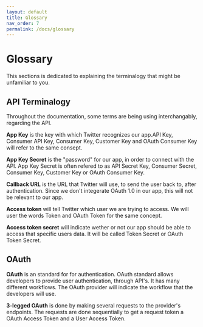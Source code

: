 ```yaml
---
layout: default
title: Glossary
nav_order: 7
permalink: /docs/glossary
---
```

# Glossary

This sections is dedicated to explaining the terminalogy that might be unfamiliar to you.

## API Terminalogy
Throughout the documentation, some terms are being using interchangably, regarding the API.

**App Key** is the key with which Twitter recognizes our app.API Key, Consumer API Key, Consumer Key, Customer Key and OAuth Consumer Key will refer to the same consept.

**App Key Secret** is the "password" for our app, in order to connect with the API. App Key Secret is often refered to as API Secret Key, Consumer Secret, Consumer Key, Customer Key or OAuth Consumer Key.

**Callback URL** is the URL that Twitter will use, to send the user back to, after authentication. Since we don't integerate OAuth 1.0 in our app, this will not be relevant to our app.
 
**Access token** will tell Twitter which user we are trying to access. We will user the words Token and OAuth Token for the same concept.

**Access token secret** will indicate wether or not our app should be able to access that specific users data. It will be called Token Secret or OAuth Token Secret.


## OAuth


**OAuth** is an standard for for authentication. OAuth standard allows developers to provide user authentication, through API's. It has many different workflows. The OAuth provider will indicate the workflow that the developers will use.

**3-legged OAuth** is done by making several requests to the provider's endpoints. The requests are done sequentially to get a request token a OAuth Access Token and a User Access Token.

